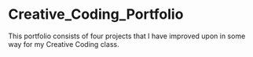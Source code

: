 # Creative_Coding_Portfolio
This portfolio consists of four projects that I have improved upon in some way for my Creative Coding class. 
